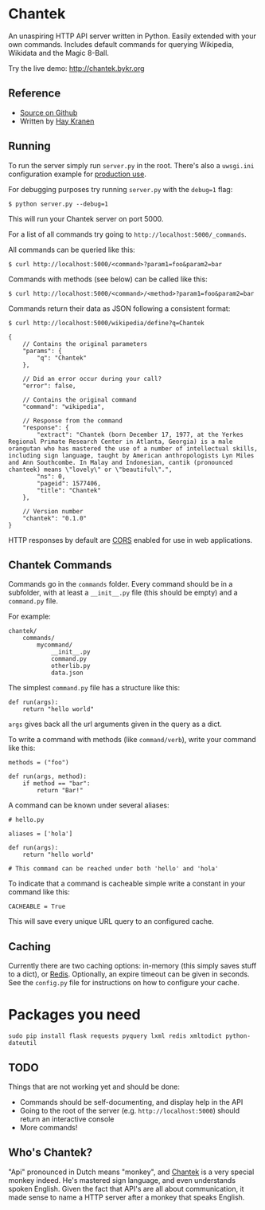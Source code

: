 Chantek
=======
An unaspiring HTTP API server written in Python.
Easily extended with your own commands.
Includes default commands for querying Wikipedia, Wikidata and the Magic 8-Ball.

Try the live demo: http://chantek.bykr.org

## Reference
* [Source on Github](http://github.com/hay/chantek)
* Written by [Hay Kranen](http://github.com/hay)

## Running
To run the server simply run `server.py` in the root. There's also a `uwsgi.ini` configuration example for [production use](http://www.haykranen.nl/2014/11/15/running-a-python-flask-app-with-nginx-using-uwsgi/).

For debugging purposes try running `server.py` with the `debug=1` flag:

    $ python server.py --debug=1

This will run your Chantek server on port 5000.

For a list of all commands try going to `http://localhost:5000/_commands`.

All commands can be queried like this:

    $ curl http://localhost:5000/<command>?param1=foo&param2=bar

Commands with methods (see below) can be called like this:

    $ curl http://localhost:5000/<command>/<method>?param1=foo&param2=bar

Commands return their data as JSON following a consistent format:

    $ curl http://localhost:5000/wikipedia/define?q=Chantek

    {
        // Contains the original parameters
        "params": {
            "q": "Chantek"
        },

        // Did an error occur during your call?
        "error": false,

        // Contains the original command
        "command": "wikipedia",

        // Response from the command
        "response": {
            "extract": "Chantek (born December 17, 1977, at the Yerkes Regional Primate Research Center in Atlanta, Georgia) is a male orangutan who has mastered the use of a number of intellectual skills, including sign language, taught by American anthropologists Lyn Miles and Ann Southcombe. In Malay and Indonesian, cantik (pronounced chanteek) means \"lovely\" or \"beautiful\".",
            "ns": 0,
            "pageid": 1577406,
            "title": "Chantek"
        },

        // Version number
        "chantek": "0.1.0"
    }

HTTP responses by default are [CORS](http://enable-cors.org/) enabled for use in web applications.

## Chantek Commands
Commands go in the `commands` folder. Every command should be in a subfolder, with at least a `__init__.py` file (this should be empty) and a `command.py` file.

For example:

    chantek/
        commands/
            mycommand/
                __init__.py
                command.py
                otherlib.py
                data.json

The simplest `command.py` file has a structure like this:

    def run(args):
        return "hello world"

`args` gives back all the url arguments given in the query as a dict.

To write a command with methods (like `command/verb`), write your command like this:

    methods = ("foo")

    def run(args, method):
        if method == "bar":
            return "Bar!"

A command can be known under several aliases:

    # hello.py

    aliases = ['hola']

    def run(args):
        return "hello world"

    # This command can be reached under both 'hello' and 'hola'

To indicate that a command is cacheable simple write a constant in your command like this:

    CACHEABLE = True

This will save every unique URL query to an configured cache.

## Caching
Currently there are two caching options: in-memory (this simply saves stuff to a dict), or [Redis](http://redis.io). Optionally, an expire timeout can be given in seconds. See the `config.py` file for instructions on how to configure your cache.

# Packages you need
    sudo pip install flask requests pyquery lxml redis xmltodict python-dateutil

## TODO
Things that are not working yet and should be done:
* Commands should be self-documenting, and display help in the API
* Going to the root of the server (e.g. `http://localhost:5000`) should return an interactive console
* More commands!

## Who's Chantek?
"Api" pronounced in Dutch means "monkey", and [Chantek](https://en.wikipedia.org/wiki/Chantek) is a very special monkey indeed. He's mastered sign language, and even understands spoken English. Given the fact that API's are all about communication, it made sense to name a HTTP server after a monkey that speaks English.
